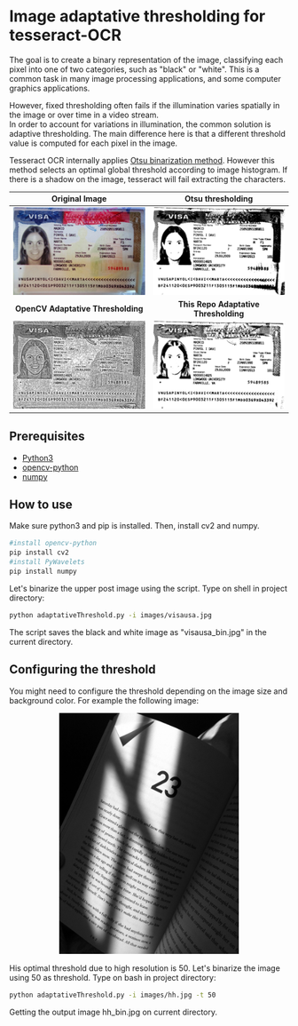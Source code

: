# Image adaptative thresholding for tesseract-OCR
The goal is to create a binary representation of the image, classifying each pixel into one of two categories, such as "black" or "white". This is a common task in many image processing applications, and some computer graphics applications. 

However, fixed thresholding often fails if the illumination varies spatially in the image or over time in a video stream. <br>In order to account for variations in illumination, the common solution is adaptive thresholding. The main difference here is that a different threshold value is computed for each pixel in the image.

Tesseract OCR internally applies [Otsu binarization method](https://ieeexplore.ieee.org/stamp/stamp.jsp?arnumber=4310076). However this method selects an optimal global threshold according to image histogram. If there is a shadow on the image, tesseract will fail extracting the characters.

|  Original Image  | Otsu thresholding |
| :-------------: | :----------: | 
|  ![](images/visausa.jpg) | ![](images/otsubinarization.jpg)   | 
| **OpenCV Adaptative Thresholding**   |**This Repo Adaptative Thresholding** |
| ![](images/adaptativeopencv.jpg)   | ![](images/mybinariza.jpg) |

## Prerequisites
* [Python3](https://www.python.org/)
* [opencv-python](https://pypi.python.org/pypi/opencv-python)
* [numpy](https://scipy.org/install.html)

## How to use
Make sure python3 and pip is installed. Then, install cv2 and numpy.

```bash
#install opencv-python
pip install cv2
#install PyWavelets
pip install numpy
```

Let's binarize the upper post image using the script. Type on shell in project directory:

```bash
python adaptativeThreshold.py -i images/visausa.jpg
```
The script saves the black and white image as "visausa_bin.jpg" in the current directory.

## Configuring the threshold

You might need to configure the threshold depending on the image size and background color.
For example the following image:

<p align="center">
  <img src="images/hh.jpg" width="324" width="170">
</p>

His optimal threshold due to high resolution is 50. Let's binarize the image using 50 as threshold. Type on bash in project directory:

```bash
python adaptativeThreshold.py -i images/hh.jpg -t 50
```
Getting the output image hh_bin.jpg on current directory.










